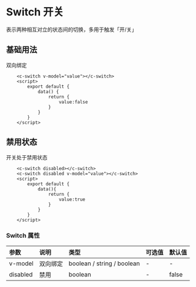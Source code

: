 # Switch 开关

表示两种相互对立的状态间的切换，多用于触发「开/关」

## 基础用法
双向绑定
<ClientOnly>
<switch-demo></switch-demo>
</ClientOnly>

```vue
    <c-switch v-model="value"></c-switch>
    <script>
        export default {
            data() {
                return {
                    value:false
                }
            }
        }
    </script>
```

## 禁用状态

开关处于禁用状态
<ClientOnly>
<switch-disabled-demo></switch-disabled-demo>
</ClientOnly>

```vue
    <c-switch disabled></c-switch>
    <c-switch disabled v-model="value"></c-switch>
    <script>
        export default {
            data(){
                return {
                    value:true
                }
            }
        }
    </script>
```
### Switch 属性
| 参数              | 说明             | 类型    | 可选值                   | 默认值  |
| :------------    | :--------------- | :------ | :---------- | :------ |
| v-model        | 双向绑定             | boolean / string / boolean  | - | - |
| disabled         | 禁用             | boolean | - | false |